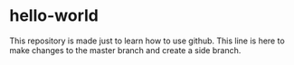 # hello-world
This repository is made just to learn how to use github.
This line is here to make changes to the master branch and create a side branch.
